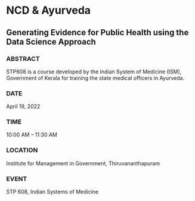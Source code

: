 # NCD & Ayurveda
## Generating Evidence for Public Health using the Data Science Approach

### ABSTRACT
STP608 is a course developed by the Indian System of Medicine (ISM), Government of Kerala for training the state medical officers in Ayurveda.

### DATE
April 19, 2022

### TIME
10:00 AM – 11:30 AM

### LOCATION
Institute for Management in Government, Thiruvananthapuram

### EVENT
STP 608, Indian Systems of Medicine